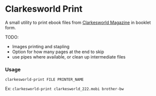 # Clarkesworld Print

A small utility to print ebook files from [Clarkesworld Magazine](https://clarkesworldmagazine.com/) in booklet form.

TODO:
- Images printing and stapling
- Option for how many pages at the end to skip
- use pipes where available, or clean up intermediate files

### Usage

`clarkesworld-print FILE PRINTER_NAME`

Ex: `clarkesworld-print clarkesworld_222.mobi brother-bw`

